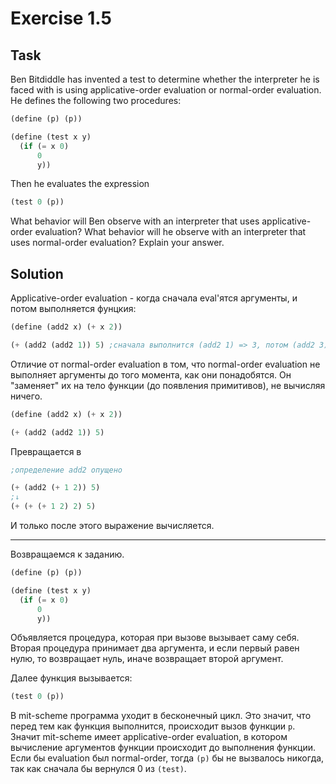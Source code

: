 # Exercise 1.5

## Task
Ben Bitdiddle has invented a test to determine whether the interpreter he is faced with is using applicative-order evaluation or normal-order evaluation. He defines the following two procedures:
```scheme
(define (p) (p))

(define (test x y)
  (if (= x 0)
      0
      y))
```
Then he evaluates the expression

```scheme
(test 0 (p))
```
What behavior will Ben observe with an interpreter that uses applicative-order evaluation? What behavior will he observe with an interpreter that uses normal-order evaluation? Explain your answer.


## Solution
Applicative-order evaluation - когда сначала eval'ятся аргументы, и потом выполняется фунцкия:
```scheme
(define (add2 x) (+ x 2))

(+ (add2 (add2 1)) 5) ;сначала выполнится (add2 1) => 3, потом (add2 3) => 5, потом (+ 5 5) => 10.
```

Отличие от normal-order evaluation в том, что normal-order evaluation не выполняет аргументы до того момента, как они понадобятся. Он "заменяет" их на тело функции (до появления примитивов), не вычисляя ничего.

```scheme
(define (add2 x) (+ x 2))

(+ (add2 (add2 1)) 5) 
```

Превращается в 
```scheme
;определение add2 опущено

(+ (add2 (+ 1 2)) 5)
;↓
(+ (+ (+ 1 2) 2) 5) 
```
И только после этого выражение вычисляется.

---
Возвращаемся к заданию.
```scheme
(define (p) (p))

(define (test x y)
  (if (= x 0)
      0
      y))
```
Объявляется процедура, которая при вызове вызывает саму себя.
Вторая процедура принимает два аргумента, и если первый равен нулю, то возвращает нуль, иначе возвращает второй аргумент.

Далее функция вызывается:
```scheme
(test 0 (p))
```
В mit-scheme программа уходит в бесконечный цикл. Это значит, что перед тем как функция выполнится, происходит вызов функции `p`. Значит mit-scheme имеет applicative-order evaluation, в котором вычисление аргументов функции происходит до выполнения функции. Если бы evaluation был normal-order, тогда `(p)` бы не вызвалось никогда, так как сначала бы вернулся 0 из `(test)`.

